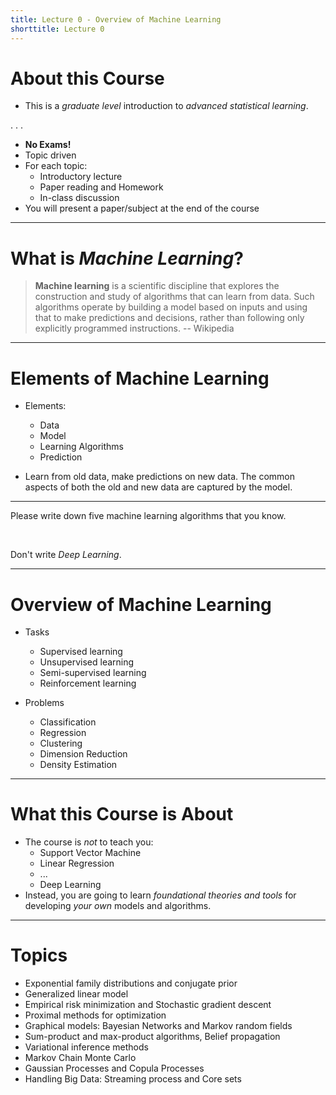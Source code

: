 ```yaml
---
title: Lecture 0 - Overview of Machine Learning
shorttitle: Lecture 0
---
```


# About this Course #

- This is a *graduate level* introduction to *advanced statistical learning*. 

. . .

- **No Exams!**
- Topic driven
- For each topic:
	- Introductory lecture
	- Paper reading and Homework
	- In-class discussion
- You will present a paper/subject at the end of the course

---

# What is _Machine Learning_? #

> **Machine learning** is a scientific discipline that explores the construction and study of algorithms that can learn from data. Such algorithms operate by building a model based on inputs and using that to make predictions and decisions, rather than following only explicitly programmed instructions.   -- Wikipedia

---

# Elements of Machine Learning #

- Elements:
	- Data
	- Model
	- Learning Algorithms
	- Prediction
	
- Learn from old data, make predictions on new data. The common aspects of both the old and new data are captured by the model.

---

Please write down five machine learning algorithms that you know.

$\quad$

Don't write *Deep Learning*.

---

# Overview of Machine Learning #

- Tasks
	- Supervised learning
	- Unsupervised learning
	- Semi-supervised learning
	- Reinforcement learning
	
- Problems
	- Classification
	- Regression
	- Clustering
	- Dimension Reduction
	- Density Estimation

---

# What this Course is About #

- The course is *not* to teach you:
	- Support Vector Machine
	- Linear Regression
	- ...
	- Deep Learning
- Instead, you are going to learn *foundational theories and tools* for developing *your own* models and algorithms.

---

# Topics #

- Exponential family distributions and conjugate prior
- Generalized linear model
- Empirical risk minimization and Stochastic gradient descent 
- Proximal methods for optimization
- Graphical models: Bayesian Networks and Markov random fields
- Sum-product and max-product algorithms, Belief propagation
- Variational inference methods
- Markov Chain Monte Carlo
- Gaussian Processes and Copula Processes
- Handling Big Data: Streaming process and Core sets




